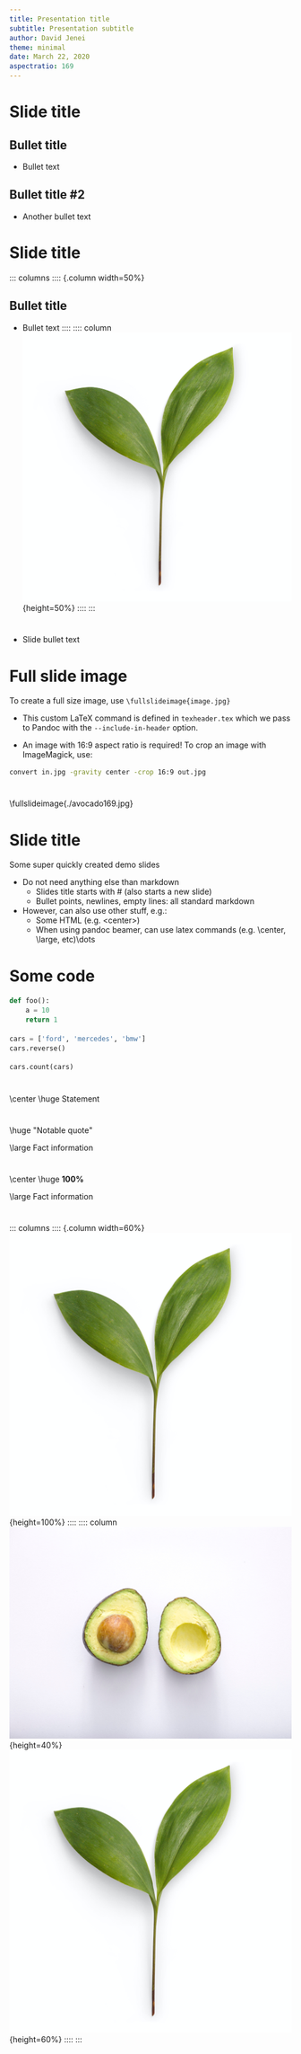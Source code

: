 ```yaml
---
title: Presentation title
subtitle: Presentation subtitle
author: David Jenei
theme: minimal
date: March 22, 2020
aspectratio: 169
---
```


# Slide title

## Bullet title

- Bullet text

## Bullet title #2

- Another bullet text

# Slide title

::: columns
:::: {.column width=50%}
## Bullet title
- Bullet text
::::
:::: column
![picture of spaghetti](./leaves.jpg){height=50%}
::::
:::

#

- Slide bullet text

# Full slide image

To create a full size image, use `\fullslideimage{image.jpg}`

- This custom LaTeX command is defined in `texheader.tex` which we pass to Pandoc with the `--include-in-header` option.

- An image with 16:9 aspect ratio is required! To crop an image with ImageMagick, use:
```bash
convert in.jpg -gravity center -crop 16:9 out.jpg
```

#

\fullslideimage{./avocado169.jpg}

# Slide title

Some super quickly created demo slides

* Do not need anything else than markdown
    * Slides title starts with # (also starts a new slide)
    * Bullet points, newlines, empty lines: all standard markdown
* However, can also use other stuff, e.g.:
    * Some HTML (e.g. \<center\>)
    * When using pandoc beamer, can use latex commands (e.g. \\center, \\large, etc)\dots

# Some code

```python
def foo():
    a = 10
    return 1

cars = ['ford', 'mercedes', 'bmw']
cars.reverse()

cars.count(cars)
```

#
\center \huge Statement

#
\huge "Notable quote"

\large Fact information

#
\center \huge
**100%**

\large Fact information

#
::: columns
:::: {.column width=60%}
![picture of spaghetti](./leaves.jpg){height=100%}
::::
:::: column
![picture of spaghetti](./avocado.jpg){height=40%}
![picture of spaghetti](./leaves.jpg){height=60%}
::::
:::



